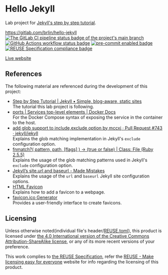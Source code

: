 # Hello Jekyll

Lab project for [Jekyll's step by step tutorial](https://jekyllrb.com/docs/step-by-step/).

<https://gitlab.com/brlin/hello-jekyll>  
[![The GitLab CI pipeline status badge of the project's `main` branch](https://gitlab.com/brlin/hello-jekyll/badges/main/pipeline.svg?ignore_skipped=true "Click here to check out the comprehensive status of the GitLab CI pipelines")](https://gitlab.com/brlin/hello-jekyll/-/pipelines) [![GitHub Actions workflow status badge](https://github.com/brlin-tw/hello-jekyll/actions/workflows/check-potential-problems.yml/badge.svg "GitHub Actions workflow status")](https://github.com/brlin-tw/hello-jekyll/actions/workflows/check-potential-problems.yml) [![pre-commit enabled badge](https://img.shields.io/badge/pre--commit-enabled-brightgreen?logo=pre-commit&logoColor=white "This project uses pre-commit to check potential problems")](https://pre-commit.com/) [![REUSE Specification compliance badge](https://api.reuse.software/badge/gitlab.com/brlin/hello-jekyll "This project complies to the REUSE specification to decrease software licensing costs")](https://api.reuse.software/info/gitlab.com/brlin/hello-jekyll)

[Live website](https://brlin.gitlab.io/hello-jekyll/)

## References

The following material are referenced during the development of this project:

* [Step by Step Tutorial | Jekyll • Simple, blog-aware, static sites](https://jekyllrb.com/docs/step-by-step/)  
  The tutorial this lab project is following.
* [ports | Services top-level elements | Docker Docs](https://docs.docker.com/reference/compose-file/services/#ports)  
  For the Docker Compose syntax of exposing the service in the container to the host.
* [add glob support to include,exclude option by mccxj · Pull Request #743 · jekyll/jekyll](https://github.com/jekyll/jekyll/pull/743)  
  Explains the glob matching implementation in Jekyll's `exclude` configuration option.
* [fnmatch?( pattern, path, \[flags\] ) → (true or false) | Class: File (Ruby 2.5.5)](https://ruby-doc.org/core-2.5.5/File.html#method-c-fnmatch-3F)  
  Explains the usage of the glob matching patterns used in Jekyll's `exclude` configuration option.
* [Jekyll’s site.url and baseurl - Made Mistakes](https://mademistakes.com/mastering-jekyll/site-url-baseurl/)  
  Explains the usage of the `url` and `baseurl` Jekyll site configuration options.
* [HTML Favicon](https://www.w3schools.com/html/html_favicon.asp)  
  Explains how to add a favicon to a webpage.
* [favicon.ico Generator](https://www.favicon.cc/)  
  Provides a user-friendly interface to create favicons.

## Licensing

Unless otherwise noted(individual file's header/[REUSE.toml](REUSE.toml)), this product is licensed under [the 4.0 International version of the Creative Commons Attribution-ShareAlike license](https://creativecommons.org/licenses/by-sa/4.0/), or any of its more recent versions of your preference.

This work complies to [the REUSE Specification](https://reuse.software/spec/), refer the [REUSE - Make licensing easy for everyone](https://reuse.software/) website for info regarding the licensing of this product.
